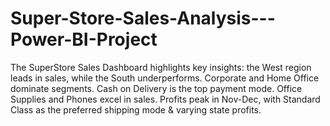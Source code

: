 # Super-Store-Sales-Analysis---Power-BI-Project
The SuperStore Sales Dashboard highlights key insights: the West region leads in sales, while the South underperforms. Corporate and Home Office dominate segments. Cash on Delivery is the top payment mode. Office Supplies and Phones excel in sales. Profits peak in Nov-Dec, with Standard Class as the preferred shipping mode &amp; varying state profits.
